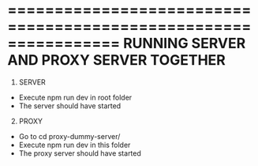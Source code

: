 ================================================================
 RUNNING SERVER AND PROXY SERVER TOGETHER
================================================================
1. SERVER
- Execute npm run dev in root folder
- The server should have started
2. PROXY
- Go to cd proxy-dummy-server/
- Execute npm run dev in this folder
- The proxy server should have started

